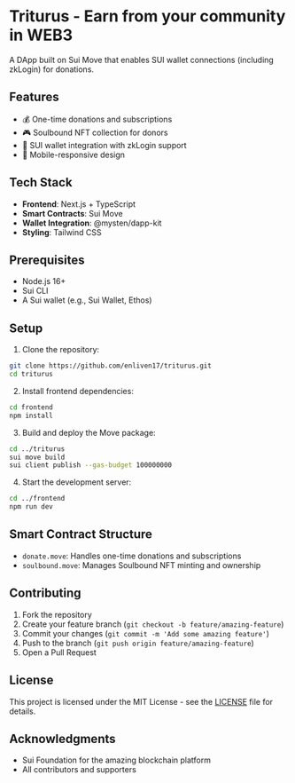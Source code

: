 # Triturus - Earn from your community in WEB3

A DApp built on Sui Move that enables SUI wallet connections (including zkLogin) for donations.

## Features

- 💰 One-time donations and subscriptions
- 🎮 Soulbound NFT collection for donors
- 🔐 SUI wallet integration with zkLogin support
- 📱 Mobile-responsive design

## Tech Stack

- **Frontend**: Next.js + TypeScript
- **Smart Contracts**: Sui Move
- **Wallet Integration**: @mysten/dapp-kit
- **Styling**: Tailwind CSS

## Prerequisites

- Node.js 16+
- Sui CLI
- A Sui wallet (e.g., Sui Wallet, Ethos)

## Setup

1. Clone the repository:
```bash
git clone https://github.com/enliven17/triturus.git
cd triturus
```

2. Install frontend dependencies:
```bash
cd frontend
npm install
```

3. Build and deploy the Move package:
```bash
cd ../triturus
sui move build
sui client publish --gas-budget 100000000
```

4. Start the development server:
```bash
cd ../frontend
npm run dev
```

## Smart Contract Structure

- `donate.move`: Handles one-time donations and subscriptions
- `soulbound.move`: Manages Soulbound NFT minting and ownership

## Contributing

1. Fork the repository
2. Create your feature branch (`git checkout -b feature/amazing-feature`)
3. Commit your changes (`git commit -m 'Add some amazing feature'`)
4. Push to the branch (`git push origin feature/amazing-feature`)
5. Open a Pull Request

## License

This project is licensed under the MIT License - see the [LICENSE](LICENSE) file for details.

## Acknowledgments

- Sui Foundation for the amazing blockchain platform
- All contributors and supporters 
